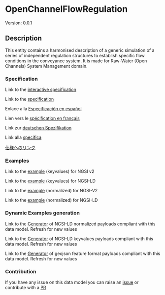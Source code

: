 # OpenChannelFlowRegulation
Version: 0.0.1

## Description 

This entity contains a harmonised description of a generic simulation of a series of independent regulation structures to establish specific flow conditions in the conveyance system. It is made for Raw-Water (Open Channels) System Management domain.
### Specification

Link to the [interactive specification](https://swagger.lab.fiware.org/?url=https://smart-data-models.github.io/dataModel.OpenChannelManagement/OpenChannelFlowRegulation/swagger.yaml)

Link to the [specification](https://github.com/smart-data-models/dataModel.OpenChannelManagement/blob/master/OpenChannelFlowRegulation/doc/spec.md)

Enlace a la [Especificación en español](https://github.com/smart-data-models/dataModel.OpenChannelManagement/blob/master/OpenChannelFlowRegulation/doc/spec_ES.md)

Lien vers le [spécification en français](https://github.com/smart-data-models/dataModel.OpenChannelManagement/blob/master/OpenChannelFlowRegulation/doc/spec_FR.md)

Link zur [deutschen Spezifikation](https://github.com/smart-data-models/dataModel.OpenChannelManagement/blob/master/OpenChannelFlowRegulation/doc/spec_DE.md)

Link alla [specifica](https://github.com/smart-data-models/dataModel.OpenChannelManagement/blob/master/OpenChannelFlowRegulation/doc/spec_IT.md)

[仕様へのリンク](https://github.com/smart-data-models/dataModel.OpenChannelManagement/blob/master/OpenChannelFlowRegulation/doc/spec_JA.md)
### Examples

Link to the [example](https://smart-data-models.github.io/dataModel.OpenChannelManagement/OpenChannelFlowRegulation/examples/example.json) (keyvalues) for NGSI v2

Link to the [example](https://smart-data-models.github.io/dataModel.OpenChannelManagement/OpenChannelFlowRegulation/examples/example.jsonld) (keyvalues) for NGSI-LD

Link to the [example](https://smart-data-models.github.io/dataModel.OpenChannelManagement/OpenChannelFlowRegulation/examples/example-normalized.json) (normalized) for NGSI-V2

Link to the [example](https://smart-data-models.github.io/dataModel.OpenChannelManagement/OpenChannelFlowRegulation/examples/example-normalized.jsonld) (normalized) for NGSI-LD
### Dynamic Examples generation

Link to the [Generator](https://smartdatamodels.org/extra/ngsi-ld_generator.php?schemaUrl=https://raw.githubusercontent.com/smart-data-models/dataModel.OpenChannelManagement/master/OpenChannelFlowRegulation/schema.json&email=info@smartdatamodels.org) of NGSI-LD normalized payloads compliant with this data model. Refresh for new values

Link to the [Generator](https://smartdatamodels.org/extra/ngsi-ld_generator_keyvalues.php?schemaUrl=https://raw.githubusercontent.com/smart-data-models/dataModel.OpenChannelManagement/master/OpenChannelFlowRegulation/schema.json&email=info@smartdatamodels.org) of NGSI-LD keyvalues payloads compliant with this data model. Refresh for new values

Link to the [Generator](https://smartdatamodels.org/extra/geojson_features_generator.php?schemaUrl=https://raw.githubusercontent.com/smart-data-models/dataModel.OpenChannelManagement/master/OpenChannelFlowRegulation/schema.json&email=info@smartdatamodels.org) of geojson feature format payloads compliant with this data model. Refresh for new values
### Contribution

 If you have any issue on this data model you can raise an [issue](https://github.com/smart-data-models/dataModel.OpenChannelManagement/issues)  or contribute with a [PR](https://github.com/smart-data-models/dataModel.OpenChannelManagement/pulls)
